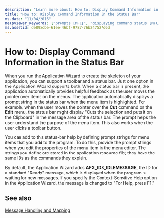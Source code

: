```yaml
---
description: "Learn more about: How to: Display Command Information in the Status Bar"
title: "How to: Display Command Information in the Status Bar"
ms.date: "11/04/2016"
helpviewer_keywords: ["prompts [MFC]", "displaying command status [MFC]", "status bars [MFC], message area", "status bars [MFC], displaying command information"]
ms.assetid: de895cbe-61ee-46bf-9787-76b247527d6d
---
```

# How to: Display Command Information in the Status Bar

When you run the Application Wizard to create the skeleton of your application, you can support a toolbar and a status bar. Just one option in the Application Wizard supports both. When a status bar is present, the application automatically provides helpful feedback as the user moves the pointer over items on the menus. The application automatically displays a prompt string in the status bar when the menu item is highlighted. For example, when the user moves the pointer over the **Cut** command on the **Edit** menu, the status bar might display "Cuts the selection and puts it on the Clipboard" in the message area of the status bar. The prompt helps the user understand the purpose of the menu item. This also works when the user clicks a toolbar button.

You can add to this status-bar help by defining prompt strings for menu items that you add to the program. To do this, provide the prompt strings when you edit the properties of the menu item in the menu editor. The strings you define are stored in the application resource file; they have the same IDs as the commands they explain.

By default, the Application Wizard adds **AFX_IDS_IDLEMESSAGE**, the ID for a standard "Ready" message, which is displayed when the program is waiting for new messages. If you specify the Context-Sensitive Help option in the Application Wizard, the message is changed to "For Help, press F1."

## See also

[Message Handling and Mapping](message-handling-and-mapping.md)
